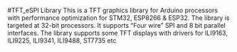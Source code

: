 #TFT_eSPI Library
This is a TFT graphics library for Arduino processors with performance optimization for STM32, ESP8266 & ESP32. The library is targeted at 32-bit processors. It supports “Four wire” SPI and 8 bit parallel interfaces. The library supports some TFT displays with drivers for ILI9163, ILI9225, ILI9341, ILI9488, ST7735 etc

